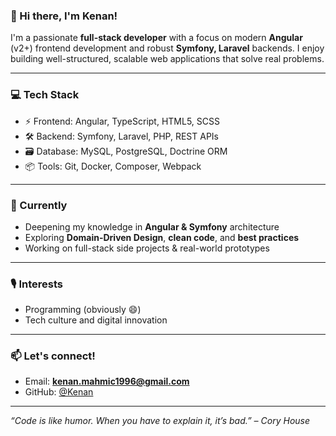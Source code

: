 ### 👋 Hi there, I'm Kenan!

I'm a passionate **full-stack developer** with a focus on modern **Angular** (v2+) frontend development and robust **Symfony, Laravel** backends. I enjoy building well-structured, scalable web applications that solve real problems.

---

### 💻 Tech Stack
- ⚡ Frontend: Angular, TypeScript, HTML5, SCSS
- 🛠️ Backend: Symfony, Laravel, PHP, REST APIs
- 🗃️ Database: MySQL, PostgreSQL, Doctrine ORM
- 📦 Tools: Git, Docker, Composer, Webpack

---

### 🎯 Currently
- Deepening my knowledge in **Angular & Symfony** architecture
- Exploring **Domain-Driven Design**, **clean code**, and **best practices**
- Working on full-stack side projects & real-world prototypes

---

### 🎙️ Interests
- Programming (obviously 😄)
- Tech culture and digital innovation

---

### 📫 Let's connect!
- Email: **kenan.mahmic1996@gmail.com**
- GitHub: [@Kenan](https://github.com/Kenan)

---

_“Code is like humor. When you have to explain it, it’s bad.” – Cory House_


<!---
Kenan525/Kenan525 is a ✨ special ✨ repository because its `README.md` (this file) appears on your GitHub profile.
You can click the Preview link to take a look at your changes.
--->
